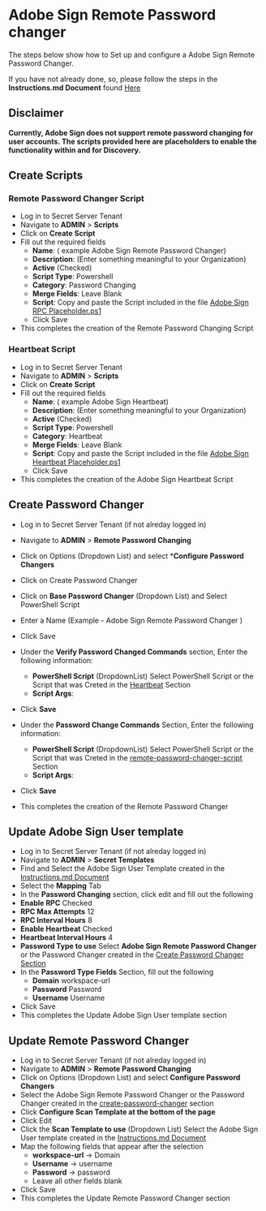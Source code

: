 # Adobe Sign Remote Password changer

The steps below show how to Set up and configure a Adobe Sign Remote Password Changer.

If you have not already done, so, please follow the steps in the **Instructions.md Document** found [Here](../Instructions.md)

## Disclaimer
**Currently, Adobe Sign does not support remote password changing for user accounts. The scripts provided here are placeholders to enable the functionality within and for Discovery.**

## Create Scripts

### Remote Password Changer Script

- Log in to Secret Server Tenant
- Navigate to **ADMIN** > **Scripts**
- Click on **Create Script**
- Fill out the required fields 
    - **Name**: ( example Adobe Sign Remote Password Changer)
    - **Description**: (Enter something meaningful to your Organization)
    - **Active** (Checked)
    - **Script Type**: Powershell
    - **Category**: Password Changing
    - **Merge Fields**: Leave Blank
    - **Script**: Copy and paste the Script included in the file [Adobe Sign RPC Placeholder.ps1](./Adobe%20Sign%20RPC%20Placeholder.ps1)
    - Click Save
- This completes the creation of the Remote Password Changing Script

### Heartbeat Script

- Log in to Secret Server Tenant
- Navigate to **ADMIN** > **Scripts**
- Click on **Create Script**
- Fill out the required fields 
    - **Name**: ( example Adobe Sign Heartbeat)
    - **Description**: (Enter something meaningful to your Organization)
    - **Active** (Checked)
    - **Script Type**: Powershell
    - **Category**: Heartbeat
    - **Merge Fields**: Leave Blank
    - **Script**: Copy and paste the Script included in the file [Adobe Sign Heartbeat Placeholder.ps1](./Adobe%20Sign%20Heartbeat%20Placeholder.ps1)
    - Click Save
- This completes the creation of the Adobe Sign Heartbeat Script

## Create Password Changer

- Log in to Secret Server Tenant (if not alreday logged in)
- Navigate to **ADMIN** > **Remote Password Changing**
- Click on Options (Dropdown List) and select ***Configure Password Changers**
- Click on Create Password Changer
- Click on **Base Password Changer** (Dropdown List) and Select PowerShell Script
- Enter a Name (Example - Adobe Sign Remote Password Changer )
- Click Save
 - Under the **Verify Password Changed Commands** section, Enter the following information:
   - **PowerShell Script**  (DropdownList) Select PowerShell Script or the Script that was Creted in the [Heartbeat](#heartbeat-script)	Section  
    - **Script Args**: 
            ```  ```
  - Click	**Save**

- Under the **Password Change Commands** Section, Enter the following information:
  - **PowerShell Script**  (DropdownList) Select PowerShell Script or the Script that was Creted in the [remote-password-changer-script](#remote-password-changer-script)	Section  
  - **Script Args**: 
            ```  ```
- Click	**Save**
- This completes the creation of the Remote Password Changer

## Update Adobe Sign User template

- Log in to Secret Server Tenant (if not alreday logged in)
- Navigate to **ADMIN** > **Secret Templates**
- Find and Select the Adobe Sign User Template created in the [Instructions.md Document](../Instructions.md)
 - Select the **Mapping** Tab 
 - In the **Password Changing** section, click edit and fill out the following
  - **Enable RPC** Checked
  - **RPC Max Attempts** 12
  - **RPC Interval Hours** 8
  - **Enable Heartbeat** Checked
  - **Heartbeat Interval Hours** 4
  - **Password Type to use** Select **Adobe Sign Remote Password Changer** or the Password Changer created in the [Create Password Changer Section](#create-password-changer)
- In the **Password Type Fields** Section, fill out the following
  - **Domain** workspace-url
  - **Password** Password
  - **Username** Username
- Click Save
- This completes the Update Adobe Sign User template section

## Update Remote Password Changer

- Log in to Secret Server Tenant (if not alreday logged in)
- Navigate to **ADMIN** > **Remote Password Changing**
- Click on Options (Dropdown List) and select **Configure Password Changers**
- Select the Adobe Sign Remote Password Changer or the Password Changer created in the [create-password-changer](#create-password-changer) section
- Click **Configure Scan Template at the bottom of the page**
- Click Edit
- Click the **Scan Template to use** (Dropdown List) Select the Adobe Sign User template created in the [Instructions.md Document](../Instructions.md)
- Map the following fields that appear after the selection
  - **workspace-url** -> Domain
  - **Username** -> username
  - **Password** -> password
  - Leave all other fields blank
- Click Save
- This completes the Update Remote Password Changer section




